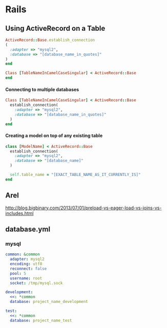Rails
===

Using ActiveRecord on a Table
---

```ruby
ActiveRecord::Base.establish_connection
(
  :adapter => "mysql2",
  :database => "[database_name_in_quotes]"
)
end

Class [TableNameInCamelCaseSingular] < ActiveRecord::Base
end
```

#### Connecting to multiple databases

```ruby
Class [TableNameInCamelCaseSingular] < ActiveRecord::Base
  establish_connection(
    :adapter => "mysql2",
    :database => "[database_name_in_quotes]"
  )
end
```

#### Creating a model on top of any existing table

```ruby
class [ModelName] < ActiveRecord::Base
  establish_connection(
    :adapter => "mysql2",
    :database => "[database_name]"
  )

  self.table_name = "[EXACT_TABLE_NAME_AS_IT_CURRENTLY_IS]"
end
```

Arel
---
http://blog.bigbinary.com/2013/07/01/preload-vs-eager-load-vs-joins-vs-includes.html


database.yml
---

### mysql

```yaml
common: &common
  adapter: mysql2
  encoding: utf8
  reconnect: false
  pool: 5
  username: root
  socket: /tmp/mysql.sock

development:
  <<: *common
  database: project_name_development

test:
  <<: *common
  database: project_name_test
```
